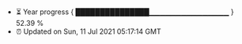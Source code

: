 - ⏳ Year progress { ███████████████▁▁▁▁▁▁▁▁▁▁▁▁▁▁▁ } 52.39 %
- ⏰ Updated on Sun, 11 Jul 2021 05:17:14 GMT

